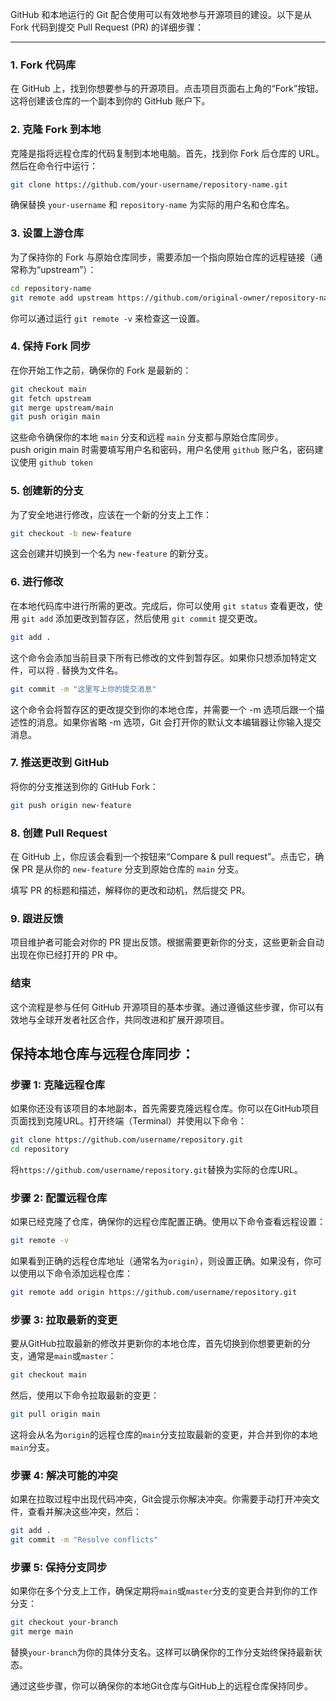 GitHub 和本地运行的 Git 配合使用可以有效地参与开源项目的建设。以下是从 Fork 代码到提交 Pull Request (PR) 的详细步骤：

---------------------------------------------------------------------

### 1. Fork 代码库

在 GitHub 上，找到你想要参与的开源项目。点击项目页面右上角的“Fork”按钮。这将创建该仓库的一个副本到你的 GitHub 账户下。

### 2. 克隆 Fork 到本地

克隆是指将远程仓库的代码复制到本地电脑。首先，找到你 Fork 后仓库的 URL。然后在命令行中运行：

```bash
git clone https://github.com/your-username/repository-name.git
```

确保替换 `your-username` 和 `repository-name` 为实际的用户名和仓库名。

### 3. 设置上游仓库

为了保持你的 Fork 与原始仓库同步，需要添加一个指向原始仓库的远程链接（通常称为“upstream”）：

```bash
cd repository-name
git remote add upstream https://github.com/original-owner/repository-name.git
```

你可以通过运行 `git remote -v` 来检查这一设置。

### 4. 保持 Fork 同步

在你开始工作之前，确保你的 Fork 是最新的：

```bash
git checkout main
git fetch upstream
git merge upstream/main
git push origin main
```

这些命令确保你的本地 `main` 分支和远程 `main` 分支都与原始仓库同步。  
push origin main 时需要填写用户名和密码，用户名使用 `github` 账户名，密码建议使用 `github token`

### 5. 创建新的分支

为了安全地进行修改，应该在一个新的分支上工作：

```bash
git checkout -b new-feature
```

这会创建并切换到一个名为 `new-feature` 的新分支。

### 6. 进行修改

在本地代码库中进行所需的更改。完成后，你可以使用 `git status` 查看更改，使用 `git add` 添加更改到暂存区，然后使用 `git commit` 提交更改。

```bash
git add .
```
这个命令会添加当前目录下所有已修改的文件到暂存区。如果你只想添加特定文件，可以将 . 替换为文件名。

```bash
git commit -m "这里写上你的提交消息"
```
这个命令会将暂存区的更改提交到你的本地仓库，并需要一个 -m 选项后跟一个描述性的消息。如果你省略 -m 选项，Git 会打开你的默认文本编辑器让你输入提交消息。

### 7. 推送更改到 GitHub

将你的分支推送到你的 GitHub Fork：

```bash
git push origin new-feature
```

### 8. 创建 Pull Request

在 GitHub 上，你应该会看到一个按钮来“Compare & pull request”。点击它，确保 PR 是从你的 `new-feature` 分支到原始仓库的 `main` 分支。

填写 PR 的标题和描述，解释你的更改和动机，然后提交 PR。

### 9. 跟进反馈

项目维护者可能会对你的 PR 提出反馈。根据需要更新你的分支，这些更新会自动出现在你已经打开的 PR 中。

### 结束

这个流程是参与任何 GitHub 开源项目的基本步骤。通过遵循这些步骤，你可以有效地与全球开发者社区合作，共同改进和扩展开源项目。



保持本地仓库与远程仓库同步：
---------------------------------------------------------------------


### 步骤 1: 克隆远程仓库
如果你还没有该项目的本地副本，首先需要克隆远程仓库。你可以在GitHub项目页面找到克隆URL。打开终端（Terminal）并使用以下命令：

```bash
git clone https://github.com/username/repository.git
cd repository
```
将`https://github.com/username/repository.git`替换为实际的仓库URL。

### 步骤 2: 配置远程仓库
如果已经克隆了仓库，确保你的远程仓库配置正确。使用以下命令查看远程设置：

```bash
git remote -v
```

如果看到正确的远程仓库地址（通常名为`origin`），则设置正确。如果没有，你可以使用以下命令添加远程仓库：

```bash
git remote add origin https://github.com/username/repository.git
```

### 步骤 3: 拉取最新的变更
要从GitHub拉取最新的修改并更新你的本地仓库，首先切换到你想要更新的分支，通常是`main`或`master`：

```bash
git checkout main
```

然后，使用以下命令拉取最新的变更：

```bash
git pull origin main
```

这将会从名为`origin`的远程仓库的`main`分支拉取最新的变更，并合并到你的本地`main`分支。

### 步骤 4: 解决可能的冲突
如果在拉取过程中出现代码冲突，Git会提示你解决冲突。你需要手动打开冲突文件，查看并解决这些冲突，然后：

```bash
git add .
git commit -m "Resolve conflicts"
```

### 步骤 5: 保持分支同步
如果你在多个分支上工作，确保定期将`main`或`master`分支的变更合并到你的工作分支：

```bash
git checkout your-branch
git merge main
```

替换`your-branch`为你的具体分支名。这样可以确保你的工作分支始终保持最新状态。

通过这些步骤，你可以确保你的本地Git仓库与GitHub上的远程仓库保持同步。